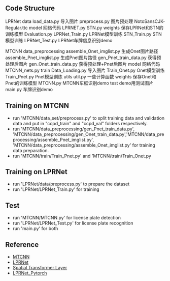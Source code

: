 ## Code Structure
LPRNet
				data
								load_data.py                                                         导入图片
								preprocess.py                                                      图片预处理
								NotoSansCJK-Regular.ttc
				model                                                                                    网络代码
								LPRNET.py
								STN.py
				weights                                                                                 保存LPRNet和STN的训练模型
				Evaluation.py
				LPRNet_Train.py                                                                  LPRNet模型训练
				STN_Train.py                                                                        STN模型训练
				LPRNet_Test.py                                                                    LPRNet车牌信息识别demo

MTCNN
				data_preprocessing
								assemble_Onet_imglist.py                                  生成Onet图片路径
								assemble_Pnet_imglist.py                                   生成Pnet图片路径
								gen_Pnet_train_data.py                                       获得预处理后图片
								gen_Onet_train_data.py                                       获得预处理+Pnet后图片
				model                                                                                      网络代码
								MTCNN_nets.py
				train
								Data_Loading.py                                                    导入图片
								Train_Onet.py                                                         Onet模型训练
								Train_Pnet.py                                                         Pnet模型训练
				utils
								util.py                                                                       一些计算函数
				weights                                                                                    保存Onet和Pnet的训练模型
				MTCNN.py                                                                               MTCNN车框识别demo
				test                                                                                           demo用测试图片
				main.py                                                                                    车牌识别demo
				
				

## Training on MTCNN
* run 'MTCNN/data_set/preprocess.py' to split training data and validation data and put in "ccpd_train" and "ccpd_val" folders respectively.
* run 'MTCNN/data_preprocessing/gen_Pnet_train_data.py', 'MTCNN/data_preprocessing/gen_Onet_train_data.py','MTCNN/data_preprocessing/assemble_Pnet_imglist.py', 'MTCNN/data_preprocessing/assemble_Onet_imglist.py' for training data preparation.
* run 'MTCNN/train/Train_Pnet.py' and 'MTCNN/train/Train_Onet.py
## Training on LPRNet
* run 'LPRNet/data/preprocess.py' to prepare the dataset
* run 'LPRNet/LPRNet_Train.py' for training 

## Test
* run 'MTCNN/MTCNN.py' for license plate detection
* run 'LPRNet/LPRNet_Test.py' for license plate recognition
* run 'main.py' for both
## Reference
* [MTCNN](https://arxiv.org/abs/1604.02878v1)
* [LPRNet](https://arxiv.org/abs/1806.10447)
* [Spatial Transformer Layer](https://arxiv.org/abs/1506.02025)
* [LPRNet_Pytorch](https://github.com/sirius-ai/LPRNet_Pytorch)